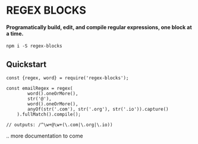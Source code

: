 REGEX BLOCKS
===
#### Programatically build, edit, and compile regular expressions, one block at a time.

```
npm i -S regex-blocks
```

## Quickstart
```ecmascript 6
const {regex, word} = require('regex-blocks');

const emailRegex = regex( 
        word().oneOrMore(),
        str('@'), 
        word().oneOrMore(),
        anyOf(str('.com'), str('.org'), str('.io')).capture()
    ).fullMatch().compile();

// outputs: /^\w+@\w+(\.com|\.org|\.io))
```

.. more documentation to come